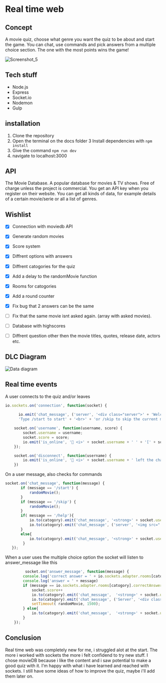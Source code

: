 # Real time web
## Concept
A movie quiz, choose what genre you want the quiz to be about and start the game. You can chat, use commands and pick answers from a multiple choice section. The one with the most points wins the game!

![Screenshot_5](https://user-images.githubusercontent.com/43336468/80961185-afe41900-8e0a-11ea-982e-c97727ecc967.png)

## Tech stuff
- Node.js
- Express
- Socket.io
- Nodemon
- Gulp

## installation
  1. Clone the repository
  2. Open the terminal on the docs folder
  3 Install dependencies with `npm install`
  3. Give the command `npm run dev`
  4. navigate to localhost:3000

## API
The Movie Database.
A popular database for movies & TV shows.
Free of charge unless the project is commercial.
You get an API key when you register on their website.
You can get all kinds of data, for example details of a certain movie/serie or all a list of genres.


## Wishlist 
- [x] Connection with moviedb API 
- [x] Generate random movies
- [x] Score system
- [x] Diffrent options with answers
- [x] Diffrent catogories for the quiz
- [x] Add a delay to the randomMovie function 
- [x] Rooms for catogories
- [x] Add a round counter
- [x] Fix bug that 2 answers can be the same
- [ ] Fix that the same movie isnt asked again. (array with asked movies).
- [ ] Database with highscores
- [ ] Diffrent question other then the movie titles, quotes, release date, actors etc.


## DLC Diagram
![Data diagram](https://user-images.githubusercontent.com/43336468/80961347-0fdabf80-8e0b-11ea-93b7-fb6bfef64f9d.jpg)


## Real time events

A user connects to the quiz and/or leaves

```js
io.sockets.on('connection', function(socket) {
   
      io.emit('chat_message', ('server', '<div class="server">' + 'Welcome to real time chat!' + "<br>" + '<strong>' + 'Type /help to get a hint' + '<br>' +
      'Type /start to start' + '<br>' + 'or /skip to skip the current movie' + '</div>'));

    socket.on('username', function(username, score) {
        socket.username = username;
        socket.score = score;
        io.emit('is_online', '🔵 <i>' + socket.username + ' ' + '[' + socket.score + ']' + ' joined the chat..</i>');
    });

    socket.on('disconnect', function(username) {
        io.emit('is_online', '🔴 <i>' + socket.username + ' left the chat..</i>');
    })  
```
  
 On a user message, also checks for commands
 
 ```js
 socket.on('chat_message', function(message) {
        if (message == '/start') {
            randomMovie();
        }
        if (message == '/skip') {
            randomMovie();
        }
        if( message == '/help'){
            io.to(catogory).emit('chat_message', '<strong>' + socket.username + '[' + socket.score + ']' + '</strong>: ' + message);
            io.to(catogory).emit('chat_message', ('server', '<img src="' + url +     io.sockets.adapter.rooms[catogory].movieHint + '">'));
        }
        else{
            io.to(catogory).emit('chat_message', '<strong>' + socket.username + '[' + socket.score + ']' + '</strong>: ' + message);
         }
    });
 ```
       
   When a user uses the multiple choice option the socket will listen to answer_message like this
```js
         socket.on('answer_message', function(message) {
        console.log('correct answer = ' + io.sockets.adapter.rooms[catogory].correctAnswer);
        console.log('answer = ' + message)
        if (message == io.sockets.adapter.rooms[catogory].correctAnswer) {
            socket.score++
            io.to(catogory).emit('chat_message',  '<strong>' + socket.username + '[' + socket.score + ']' + '</strong>: ' +                        message ); 
            io.to(catogory).emit('chat_message', ('Server', '<div class="server">' +  message + ' is goed! ' + socket.username + ' +1 </div>'));
            setTimeout( randomMovie, 1500);
        } else{
            io.to(catogory).emit('chat_message',  '<strong>' + socket.username + '[' + socket.score + ']' + '</strong>: ' + message + ' is fout!'); 
        }
    });
```

## Conclusion
Real time web was completely new for me, i struggled alot at the start.
The more i worked with sockets the more i felt confidend to try new stuff.
I chose movieDB because i like the content and i saw potential to make a good quiz with it.
I'm happy with what i have learned and reached with sockets. I still have some ideas of how to improve the quiz, maybe i'll add them later on.

